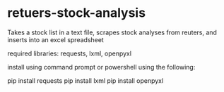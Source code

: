 # retuers-stock-analysis
Takes a stock list in a text file, scrapes stock analyses from reuters, and inserts into an excel spreadsheet

required libraries: requests, lxml, openpyxl

install using command prompt or powershell using the following:

pip install requests
pip install lxml
pip install openpyxl